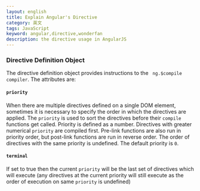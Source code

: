 ```yaml
---
layout: english
title: Explain Angular's Directive
category: 英文
tags: JavaScript
keyword: angular,directive,wonderfan
description: the directive usage in AngularJS
---
```


### Directive Definition Object

The directive definition object provides instructions to the ` ng.$compile  compiler`. The attributes are:

#### `priority`
When there are multiple directives defined on a single DOM element, sometimes it
is necessary to specify the order in which the directives are applied. The `priority` is used
to sort the directives before their `compile` functions get called. Priority is defined as a
number. Directives with greater numerical `priority` are compiled first. Pre-link functions
are also run in priority order, but post-link functions are run in reverse order. The order
of directives with the same priority is undefined. The default priority is `0`.

#### `terminal`
If set to true then the current `priority` will be the last set of directives
which will execute (any directives at the current priority will still execute
as the order of execution on same `priority` is undefined)

